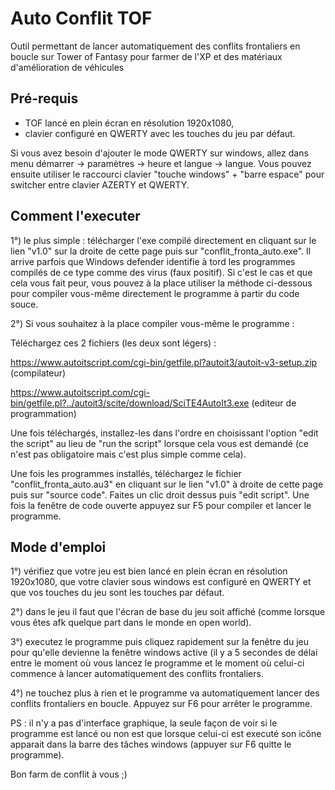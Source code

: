 # Auto Conflit TOF
Outil permettant de lancer automatiquement des conflits frontaliers en boucle sur Tower of Fantasy pour farmer de l'XP et des matériaux d'amélioration de véhicules

## Pré-requis

 - TOF lancé en plein écran en résolution 1920x1080,
 - clavier configuré en QWERTY avec les touches du jeu par défaut.

Si vous avez besoin d'ajouter le mode QWERTY sur windows, allez dans menu démarrer -> paramètres -> heure et langue -> langue. Vous pouvez ensuite utiliser le raccourci clavier "touche windows" + "barre espace" pour switcher entre clavier AZERTY et QWERTY.

## Comment l'executer

1°) le plus simple : télécharger l'exe compilé directement en cliquant sur le lien "v1.0" sur la droite de cette page puis sur "conflit_fronta_auto.exe". Il arrive parfois que Windows defender identifie à tord les programmes compilés de ce type comme des virus (faux positif). Si c'est le cas et que cela vous fait peur, vous pouvez à la place utiliser la méthode ci-dessous pour compiler vous-même directement le programme à partir du code souce.

2°) Si vous souhaitez à la place compiler vous-même le programme : 

Téléchargez ces 2 fichiers (les deux sont légers) :

https://www.autoitscript.com/cgi-bin/getfile.pl?autoit3/autoit-v3-setup.zip  (compilateur) 

https://www.autoitscript.com/cgi-bin/getfile.pl?../autoit3/scite/download/SciTE4AutoIt3.exe  (editeur de programmation)

Une fois téléchargés, installez-les dans l'ordre en choisissant l'option "edit the script" au lieu de "run the script" lorsque cela vous est demandé (ce n'est pas obligatoire mais c'est plus simple comme cela). 

Une fois les programmes installés, téléchargez le fichier "conflit_fronta_auto.au3" en cliquant sur le lien "v1.0" à droite de cette page puis sur "source code". Faites un clic droit dessus puis "edit script". Une fois la fenêtre de code ouverte appuyez sur F5 pour compiler et lancer le programme.

## Mode d'emploi

1°) vérifiez que votre jeu est bien lancé en plein écran en résolution 1920x1080, que votre clavier sous windows est configuré en QWERTY et que vos touches du jeu sont les touches par défaut.

2°) dans le jeu il faut que l'écran de base du jeu soit affiché (comme lorsque vous êtes afk quelque part dans le monde en open world).

3°) executez le programme puis cliquez rapidement sur la fenêtre du jeu pour qu'elle devienne la fenêtre windows active (il y a 5 secondes de délai entre le moment où vous lancez le programme et le moment où celui-ci commence à lancer automatiquement des conflits frontaliers.

4°) ne touchez plus à rien et le programme va automatiquement lancer des conflits frontaliers en boucle. Appuyez sur F6 pour arrêter le programme.

PS : il n'y a pas d'interface graphique, la seule façon de voir si le programme est lancé ou non est que lorsque celui-ci est executé son icône apparait dans la barre des tâches windows (appuyer sur F6 quitte le programme).

Bon farm de conflit à vous ;)
